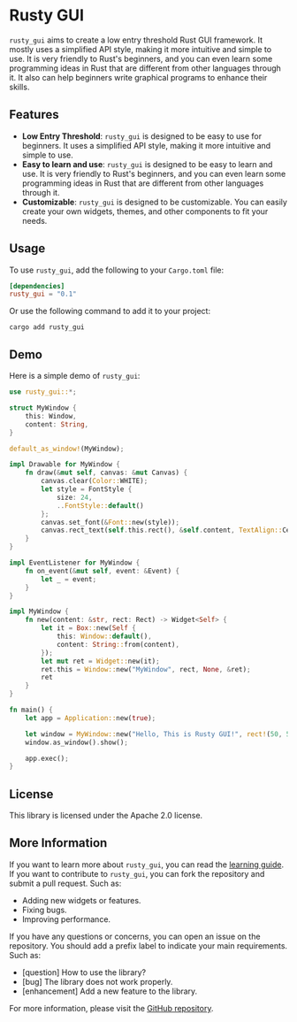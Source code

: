 # Rusty GUI

`rusty_gui` aims to create a low entry threshold Rust GUI framework. It mostly uses a simplified API style, making it more intuitive and simple to use. It is very friendly to Rust's beginners, and you can even learn some programming ideas in Rust that are different from other languages through it. It also can help beginners write graphical programs to enhance their skills.

## Features

+ **Low Entry Threshold**: `rusty_gui` is designed to be easy to use for beginners. It uses a simplified API style, making it more intuitive and simple to use.
+ **Easy to learn and use**: `rusty_gui` is designed to be easy to learn and use. It is very friendly to Rust's beginners, and you can even learn some programming ideas in Rust that are different from other languages through it.
+ **Customizable**: `rusty_gui` is designed to be customizable. You can easily create your own widgets, themes, and other components to fit your needs.

## Usage

To use `rusty_gui`, add the following to your `Cargo.toml` file:

```toml
[dependencies]
rusty_gui = "0.1"
```
Or use the following command to add it to your project:

```
cargo add rusty_gui
```

## Demo

Here is a simple demo of `rusty_gui`:
```rust
use rusty_gui::*;

struct MyWindow {
    this: Window,
    content: String,
}

default_as_window!(MyWindow);

impl Drawable for MyWindow {
    fn draw(&mut self, canvas: &mut Canvas) {
        canvas.clear(Color::WHITE);
        let style = FontStyle {
            size: 24,
            ..FontStyle::default()
        };
        canvas.set_font(&Font::new(style));
        canvas.rect_text(self.this.rect(), &self.content, TextAlign::Center);
    }
}

impl EventListener for MyWindow {
    fn on_event(&mut self, event: &Event) {
        let _ = event;
    }
}

impl MyWindow {
    fn new(content: &str, rect: Rect) -> Widget<Self> {
        let it = Box::new(Self {
            this: Window::default(),
            content: String::from(content),
        });
        let mut ret = Widget::new(it);
        ret.this = Window::new("MyWindow", rect, None, &ret);
        ret
    }
}

fn main() {
    let app = Application::new(true);

    let window = MyWindow::new("Hello, This is Rusty GUI!", rect!(50, 50, 800, 600));
    window.as_window().show();

    app.exec();
}
```

## License

This library is licensed under the Apache 2.0 license.

## More Information

If you want to learn more about `rusty_gui`, you can read the [learning guide](https://github.com/Anglebase/Rusty_GUI/blob/master/LEARNING.md). 
If you want to contribute to `rusty_gui`, you can fork the repository and submit a pull request. Such as:

+ Adding new widgets or features.
+ Fixing bugs.
+ Improving performance.

If you have any questions or concerns, you can open an issue on the repository. You should add a prefix label to indicate your main requirements. Such as:

+ \[question] How to use the library?
+ \[bug] The library does not work properly.
+ \[enhancement] Add a new feature to the library.

For more information, please visit the [GitHub repository](https://github.com/Anglebase/Rusty_GUI.git).
